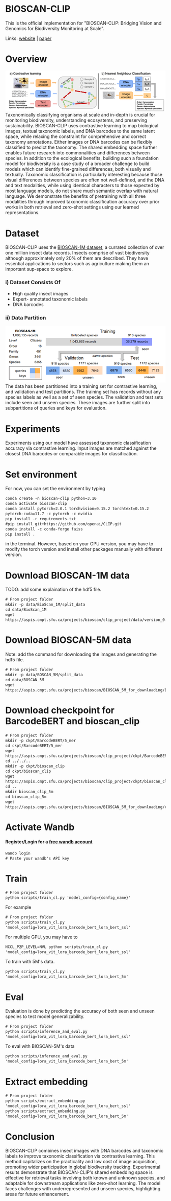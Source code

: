 # BIOSCAN-CLIP
This is the official implementation for "BIOSCAN-CLIP: Bridging Vision and Genomics for Biodiversity Monitoring at Scale".

Links: [website](https://3dlg-hcvc.github.io/bioscan-clip/) | [paper](https://arxiv.org/abs/2405.17537)

# Overview
![Teaser](./docs/static/images/method.png)
Taxonomically classifying organisms at scale and in-depth is crucial for monitoring biodiversity, understanding ecosystems, and preserving sustainability.
BIOSCAN-CLIP uses contrastive learning to map biological images, textual taxonomic labels, and DNA barcodes to the same latent space, while relaxing the constraint for comprehensive and correct taxonomy annotations. Either images or DNA barcodes can be flexibly classified to predict the taxonomy. The shared embedding space further enables future research into commonalities and differences between species. In addition to the ecological benefits, building such a foundation model for biodiversity is a case study of a broader challenge to build models which can identify fine-grained differences, both visually and textually. Taxonomic classification is particularly interesting because those visual differences between species are often not well-defined, and the DNA and text modalities, while using identical characters to those expected by most language models, do not share much semantic overlap with natural language. We demonstrate the benefits of pretraining with all three modalities through improved taxonomic classification accuracy over prior works in both retrieval and zero-shot settings using our learned representations.
# Dataset
BIOSCAN-CLIP uses the [BIOSCAN-1M dataset](https://www.kaggle.com/datasets/zahragharaee/bioscan-1m-insect-dataset
), a currated collection of over one million insect data records.
Insects comprise of vast biodiversity although approximately only 20% of them are described. They have essential applications to sectors such as agriculture making them an important sup-space to explore.
### i) Dataset Consists Of
- High quality insect images
- Expert- annotated taxonomic labels
- DNA barcodes
### ii) Data Partition
![Data Partioning Visual](./docs/static/images/partition.png) <br>
The data has been partitioned into a training set for contrastive learning, and validation and test partitions. The training set has records without any species labels as well as a set of seen species. The validation and test sets include seen and unseen species. These images are further split into subpartitions of queries and keys for evaluation.
<br>
# Experiments

Experiments using our model have assessed taxonomic classification accuracy via contrastive learning. Input images are matched against the closest DNA barcodes or comparable images for classification. 

# Set environment
For now, you can set the environment by typing
```shell
conda create -n bioscan-clip python=3.10
conda activate bioscan-clip
conda install pytorch=2.0.1 torchvision=0.15.2 torchtext=0.15.2 pytorch-cuda=11.7 -c pytorch -c nvidia
pip install -r requirements.txt
#pip install git+https://github.com/openai/CLIP.git
conda install -c conda-forge faiss
pip install .
```
in the terminal. However, based on your GPU version, you may have to modify the torch version and install other packages manually with different version.
# Download BIOSCAN-1M data
TODO: add some explaination of the hdf5 file.
```shell
# From project folder
mkdir -p data/BioScan_1M/split_data
cd data/BioScan_1M
wget https://aspis.cmpt.sfu.ca/projects/bioscan/clip_project/data/version_0.2.1/BioScan_data_in_splits.hdf5
```
# Download BIOSCAN-5M data
Note: add the command for downloading the images and generating the hdf5 file.
```shell
# From project folder
mkdir -p data/BOSCAN_5M/split_data
cd data/BOSCAN_5M
wget https://aspis.cmpt.sfu.ca/projects/bioscan/BIOSCAN_5M_for_downloading/BIOSCAN_5M.hdf5
```
# Download checkpoint for BarcodeBERT and bioscan_clip
```shell
# From project folder
mkdir -p ckpt/BarcodeBERT/5_mer
cd ckpt/BarcodeBERT/5_mer
wget https://aspis.cmpt.sfu.ca/projects/bioscan/clip_project/ckpt/BarcodeBERT/model_41.pth
cd ../../..
mkdir -p ckpt/bioscan_clip
cd ckpt/bioscan_clip
wget https://aspis.cmpt.sfu.ca/projects/bioscan/clip_project/ckpt/bioscan_clip/version_0_1_0/lora_vit_lora_bert_ssl_batch_size_400/best.pth
cd ..
mkdir bioscan_clip_5m
cd bioscan_clip_5m
wget https://aspis.cmpt.sfu.ca/projects/bioscan/BIOSCAN_5M_for_downloading/ckpt/best.pth
```
# Activate Wandb
#### Register/Login for a [free wandb account](https://wandb.ai/site)
```shell
wandb login
# Paste your wandb's API key
```
# Train
```shell
# From project folder
python scripts/train_cl.py 'model_config={config_name}'
```
For example
```shell
# From project folder
python scripts/train_cl.py 'model_config=lora_vit_lora_barcode_bert_lora_bert_ssl'
```
For multiple GPU, you may have to
```shell
NCCL_P2P_LEVEL=NVL python scripts/train_cl.py 'model_config=lora_vit_lora_barcode_bert_lora_bert_ssl'
```
To train with 5M's data.
```shell
python scripts/train_cl.py 'model_config=lora_vit_lora_barcode_bert_lora_bert_5m'
```
# Eval
Evaluation is done by predicting the accuracy of both seen and unseen species to test model generalizability. 
```shell
# From project folder
python scripts/inference_and_eval.py 'model_config=lora_vit_lora_barcode_bert_lora_bert_ssl'
```
To eval with BIOSCAN-5M's data
```shell
python scripts/inference_and_eval.py 'model_config=lora_vit_lora_barcode_bert_lora_bert_5m'
```
# Extract embedding
```shell
# From project folder
python scripts/extract_embedding.py 'model_config=lora_vit_lora_barcode_bert_lora_bert_ssl'
python scripts/extract_embedding.py 'model_config=lora_vit_lora_barcode_bert_lora_bert_5m'
```

# Conclusion
BIOSCAN-CLIP combines insect images with DNA barcodes and taxonomic labels to improve taxonomic classification via contrastive learning. This method capitalizes on the practicality and low cost of image acquisition, promoting wider participation in global biodiversity tracking. Experimental results demonstrate that BIOSCAN-CLIP's shared embedding space is effective for retrieval tasks involving both known and unknown species, and adaptable for downstream applications like zero-shot learning. The model faces challenges with underrepresented and unseen species, highlighting areas for future enhancement.
